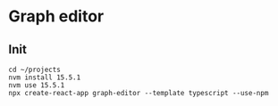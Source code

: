 # Graph editor

## Init

    cd ~/projects
    nvm install 15.5.1
    nvm use 15.5.1
    npx create-react-app graph-editor --template typescript --use-npm
